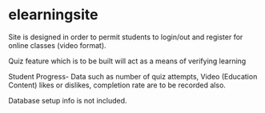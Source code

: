 # elearningsite
Site is designed in order to permit students to login/out and register for online classes (video format).

Quiz feature which is to be built will act as a means of verifying learning

Student Progress- Data such as number of quiz attempts, Video (Education Content) likes or dislikes, completion rate are to be recorded also.

Database setup info is not included.

